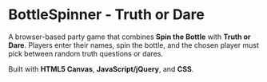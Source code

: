 # BottleSpinner - Truth or Dare
A browser-based party game that combines **Spin the Bottle** with **Truth or Dare**.
Players enter their names, spin the bottle, and the chosen player must pick between random truth questions or dares.

Built with **HTML5 Canvas**, **JavaScript/jQuery**, and **CSS**.

